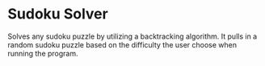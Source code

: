 # Sudoku Solver

Solves any sudoku puzzle by utilizing a backtracking algorithm. It pulls in a random sudoku puzzle based on the difficulty the user choose when running the program.




